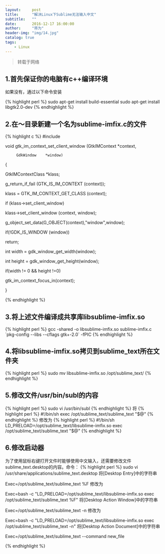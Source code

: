 ```yaml
---
layout:     post
title:      "解决Linux下Sublime无法输入中文"
subtitle:   ""
date:       2016-12-17 16:00:00
author:     "蒋为"
header-img: "img/14.jpg"
catalog: true
tags:
    - Linux
---
```

>转载于网络
<h2>1.首先保证你的电脑有c++编译环境</h2>
<p>如果没有，通过以下命令安装</p>
{% highlight perl %}
sudo apt-get install build-essential
sudo apt-get install libgtk2.0-dev
{% endhighlight %}

<h2>2.在～目录新建一个名为sublime-imfix.c的文件</h2>
{% highlight c %}
#include <gtk/gtkimcontext.h>

void gtk_im_context_set_client_window (GtkIMContext *context,

         GdkWindow    *window)

{

 GtkIMContextClass *klass;

 g_return_if_fail (GTK_IS_IM_CONTEXT (context));

 klass = GTK_IM_CONTEXT_GET_CLASS (context);

 if (klass->set_client_window)

   klass->set_client_window (context, window);

 g_object_set_data(G_OBJECT(context),"window",window);

 if(!GDK_IS_WINDOW (window))

   return;

 int width = gdk_window_get_width(window);

 int height = gdk_window_get_height(window);

 if(width != 0 && height !=0)

   gtk_im_context_focus_in(context);

}

{% endhighlight %}

<h2>3.将上述文件编译成共享库libsublime-imfix.so</h2>
{% highlight perl %}
gcc -shared -o libsublime-imfix.so sublime-imfix.c `pkg-config --libs --cflags gtk+-2.0` -fPIC
{% endhighlight %}


<h2>4.将libsublime-imfix.so拷贝到sublime_text所在文件夹</h2>
{% highlight perl %}
sudo mv libsublime-imfix.so /opt/sublime_text/
{% endhighlight %}


<h2>5.修改文件/usr/bin/subl的内容</h2>
{% highlight perl %}
sudo vi /usr/bin/subl
{% endhighlight %}
将
{% highlight perl %}
#!/bin/sh
exec /opt/sublime_text/sublime_text "$@"
{% endhighlight %}
修改为
{% highlight perl %}
#!/bin/sh
LD_PRELOAD=/opt/sublime_text/libsublime-imfix.so exec /opt/sublime_text/sublime_text "$@"
{% endhighlight %}

<h2>6.修改启动器</h2>
为了使用鼠标右键打开文件时能够使用中文输入，还需要修改文件sublime_text.desktop的内容。命令：
{% highlight perl %}
sudo vi /usr/share/applications/sublime_text.desktop
将[Desktop Entry]中的字符串

Exec=/opt/sublime_text/sublime_text %F
修改为

Exec=bash -c "LD_PRELOAD=/opt/sublime_text/libsublime-imfix.so exec /opt/sublime_text/sublime_text %F"
将[Desktop Action Window]中的字符串

Exec=/opt/sublime_text/sublime_text -n
修改为

Exec=bash -c "LD_PRELOAD=/opt/sublime_text/libsublime-imfix.so exec /opt/sublime_text/sublime_text -n"
将[Desktop Action Document]中的字符串

Exec=/opt/sublime_text/sublime_text --command new_file


{% endhighlight %}
